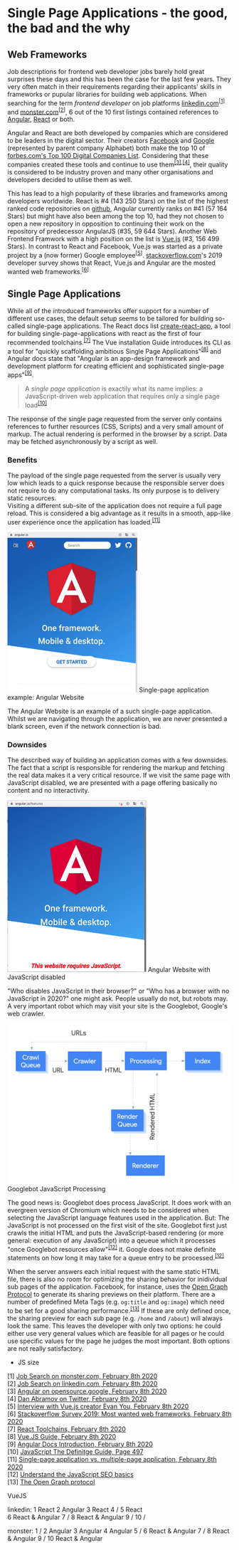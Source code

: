 # Single Page Applications - the good, the bad and the why

## Web Frameworks

Job descriptions for frontend web developer jobs barely hold great surprises these days and this has been the case for the last few years. They very often match in their requirements regarding their applicants' skills in frameworks or pupular libraries for building web applications.
When searching for the term *frontend developer* on job platforms [linkedin.com](https://linkedin.com)<sup>[[1](#ref-1)]</sup> and [monster.com](https://monster.com)<sup>[[2](#ref-2)]</sup>, 6 out of the 10 first listings contained references to [Angular](https://angular.io/), [React](https://reactjs.org/) or both.

Angular and React are both developed by companies which are considered to be leaders in the digital sector. Their creators [Facebook](https://facebook.com) and [Google](https://google.com) (represented by parent company Alphabet) both make the top 10 of [forbes.com's Top 100 Digital Companies List](https://www.forbes.com/top-digital-companies). Considering that these companies created these tools and continue to use them<sup>[[3]](#ref-3),[[4]](#ref-4)</sup>, their quality is considered to be industry proven and many other organisations and developers decided to utilise them as well. 

This has lead to a high popularity of these libraries and frameworks among developers worldwide. React is #4 (143 250 Stars) on the list of the highest ranked code repositories on [github](https://github.com), Angular currently ranks on #41 (57 164 Stars) but might have also been among the top 10, had they not chosen to open a new repository in opposition to continuing their work on the repository of predecessor AngularJS (#35, 59 644 Stars). Another Web Frontend Framwork with a high position on the list is [Vue.js](https://vuejs.org) (#3, 156 499 Stars). In contrast to React and Facebook, Vue.js was started as a private project by a (now former) Google employee<sup>[[5](#ref-5)]</sup>. [stackoverflow.com](https://stackoverflow.com)'s 2019 developer survey shows that React, Vue.js and Angular are the mosted wanted web frameworks.<sup>[[6](#ref-6)]</sup>

## Single Page Applications

While all of the introduced frameworks offer support for a number of different use cases, the default setup seems to be tailored for building so-called single-page applications. The React docs list [create-react-app](https://github.com/facebook/create-react-app), a tool for building single-page-applications with react as the first of four recommended toolchains.<sup>[[7]](#ref-7)</sup> The Vue installation Guide introduces its CLI as a tool for "quickly scaffolding ambitious Single Page Applications"<sup>[[8]](#ref-8)</sup> and Angular docs state that "Angular is an app-design framework and development platform for creating efficient and sophisticated single-page apps"<sup>[[9]](#ref-9)</sup>.

> A *single page application* is exactily what its name implies: a JavaScript-driven web application that requires only a single page load<sup>[[10]](#ref-10)</sup>

The response of the single page requested from the server only contains references to further resources (CSS, Scripts) and a very small amount of markup. The actual rendering is performed in the browser by a script. Data may be fetched asynchronously by a script as well.

### Benefits
The payload of the single page requested from the server is usually very low which leads to a quick response because the responsible server does not require to do any computational tasks. Its only purpose is to delivery static resources.  
Visiting a different sub-site of the application does not require a full page reload. This is considered a big advantage as it results in a smooth, app-like user experience once the application has loaded.<sup>[[11]](#ref-11)</sup>

<p class="image">
<img src="./angular-spa.gif"/>
Single-page application example: Angular Website
</p>

The Angular Website is an example of a such single-page application. Whilst we are navigating through the application, we are never presented a blank screen, even if the network connection is bad.

### Downsides
The described way of building an application comes with a few downsides. The fact that a script is responsible for rendering the markup and fetching the real data makes it a very critical resource. If we visit the same page with JavaScript disabled, we are presented with a page offering basically no content and no interactivity.

<p class="image">
<img src="./angular-js-disabled.png"/>
Angular Website with JavaScript disabled
</p>

"Who disables JavaScript in their browser?" or "Who has a browser with no JavaScript in 2020?" one might ask. People usually do not, but robots may. 
A very important robot which may visit your site is the Googlebot, Google's web crawler. 

<p class="image">
<img src="./googlebot-crawl-render-index.png"/>
Googlebot JavaScript Processing
</p>

The good news is: Googlebot does process JavaScript. It does work with an evergreen version of Chromium which needs to be considered when selecting the JavaScript language features used in the application. But: The JavaScript is not processed on the first visit of the site. Googlebot first just crawls the initial HTML and puts the JavaScript-based rendering (or more general: execution of any JavaScript) into a qeueue which it processes "once Googlebot resources allow"<sup>[[12]](#ref-12)</sup> it. Google does not make definite statements on how long it may take for a queue entry to be processed.<sup>[[12]](#ref-12)</sup>

When the server answers each initial request with the same static HTML file, there is also no room for optimizing the sharing behavior for inidividual sub pages of the application. Facebook, for instance, uses the [Open Graph Protocol](https://ogp.me) to generate its sharing previews on their platform. 
There are a number of predefined Meta Tags (e.g. `og:title` and `og:image`) which need to be set for a good sharing performance.<sup>[[13]](#ref-13)</sup> If these are only defined once, the sharing preview for each sub page (e.g. `/home` and `/about`) will always look the same. 
This leaves the developer with only two options: he could either use very general values which are feasible for all pages or he could use specific values for the page he judges the most important. Both options are not really satisfactory.        


* JS size


<a name="ref-1">[1]</a> [Job Search on monster.com, February 8th 2020](https://www.monster.com/jobs/search/?q=frontend-developer&intcid=skr_navigation_nhpso_searchMain)  
<a name="ref-2">[2]</a> [Job Search on linkedin.com, February 8th 2020](https://www.linkedin.com/jobs/search?keywords=Frontend%20Developer)  
<a name="ref-3">[3]</a> [Angular on opensource.google, February 8th 2020](https://opensource.google/projects/angular)  
<a name="ref-4">[4]</a> [Dan Abramov on Twitter, February 8th 2020](https://twitter.com/dan_abramov/status/1002590695859933191)  
<a name="ref-5">[5]</a> [Interview with Vue.js creator Evan You, February 8th 2020](https://www.freecodecamp.org/news/between-the-wires-an-interview-with-vue-js-creator-evan-you-e383cbf57cc4/)  
<a name="ref-6">[6]</a> [Stackoverflow Survey 2019: Most wanted web frameworks, February 8th 2020](https://insights.stackoverflow.com/survey/2019#technology-_-most-loved-dreaded-and-wanted-web-frameworks)  
<a name="ref-7">[7]</a> [React Toolchains, February 8th 2020](https://reactjs.org/docs/create-a-new-react-app.html#recommended-toolchains)  
<a name="ref-8">[8]</a> [Vue.JS Guide, February 8th 2020](https://vuejs.org/v2/guide/installation.html#CLI)  
<a name="ref-9">[9]</a> [Angular Docs Introduction, February 8th 2020](https://angular.io/docs#introduction-to-the-angular-docs)  
<a name="ref-10">[10]</a> [JavaScript The Definitge Guide, Page 497](https://books.google.de/books?id=2weL0iAfrEMC)  
<a name="ref-11">[11]</a> [Single-page application vs. multiple-page application, February 8th 2020](https://medium.com/@NeotericEU/single-page-application-vs-multiple-page-application-2591588efe58)  
<a name="ref-12">[12]</a> [Understand the JavaScript SEO basics
](https://developers.google.com/search/docs/guides/javascript-seo-basics?hl=en)  
<a name="ref-13">[13]</a> [The Open Graph protocol](https://ogp.me/)  

VueJS 

linkedin:
1 React
2 Angular
3 React
4 /
5 React  
6 React & Angular
7 /
8 React & Angular
9 /
10 /

monster:
1 /
2 Angular
3 Angular
4 Angular
5 / 
6 React & Angular
7 / 
8 React & Angular
9 / 
10 React & Angular
